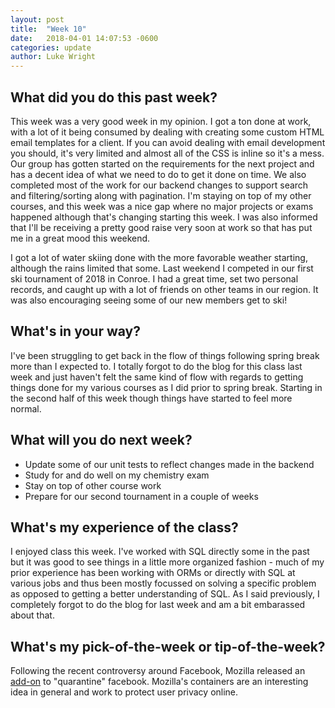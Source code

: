```yaml
---
layout: post
title:  "Week 10"
date:   2018-04-01 14:07:53 -0600
categories: update
author: Luke Wright
---
```

## What did you do this past week?

This week was a very good week in my opinion. I got a ton done at work, with a lot of it being consumed by dealing with creating some custom HTML email templates for a client. If you can avoid dealing with email development you should, it's very limited and almost all of the CSS is inline so it's a mess. Our group has gotten started on the requirements for the next project and has a decent idea of what we need to do to get it done on time. We also completed most of the work for our backend changes to support search and filtering/sorting along with pagination. I'm staying on top of my other courses, and this week was a nice gap where no major projects or exams happened although that's changing starting this week. I was also informed that I'll be receiving a pretty good raise very soon at work so that has put me in a great mood this weekend.

I got a lot of water skiing done with the more favorable weather starting, although the rains limited that some. Last weekend I competed in our first ski tournament of 2018 in Conroe. I had a great time, set two personal records, and caught up with a lot of friends on other teams in our region. It was also encouraging seeing some of our new members get to ski!

## What's in your way?

I've been struggling to get back in the flow of things following spring break more than I expected to. I totally forgot to do the blog for this class last week and just haven't felt the same kind of flow with regards to getting things done for my various courses as I did prior to spring break. Starting in the second half of this week though things have started to feel more normal.

## What will you do next week?

* Update some of our unit tests to reflect changes made in the backend
* Study for and do well on my chemistry exam
* Stay on top of other course work
* Prepare for our second tournament in a couple of weeks

## What's my experience of the class?

I enjoyed class this week. I've worked with SQL directly some in the past but it was good to see things in a little more organized fashion - much of my prior experience has been working with ORMs or directly with SQL at various jobs and thus been mostly focussed on solving a specific problem as opposed to getting a better understanding of SQL. As I said previously, I completely forgot to do the blog for last week and am a bit embarassed about that.

## What's my pick-of-the-week or tip-of-the-week?

Following the recent controversy around Facebook, Mozilla released an [add-on](https://addons.mozilla.org/en-US/firefox/addon/facebook-container/) to "quarantine" facebook. Mozilla's containers are an interesting idea in general and work to protect user privacy online.
